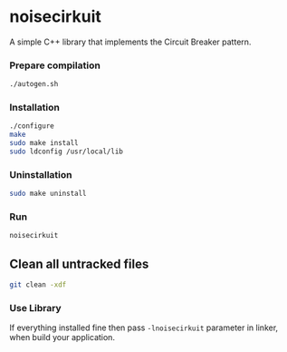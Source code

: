 # noisecirkuit

A simple C++ library that implements the Circuit Breaker pattern.

### Prepare compilation
```bash
./autogen.sh
```

### Installation
```bash
./configure
make
sudo make install
sudo ldconfig /usr/local/lib
```

### Uninstallation
```bash
sudo make uninstall
```

### Run
```bash
noisecirkuit
```

## Clean all untracked files
```bash
git clean -xdf
```

### Use Library
If everything installed fine then pass `-lnoisecirkuit` parameter in linker, when build your application.
